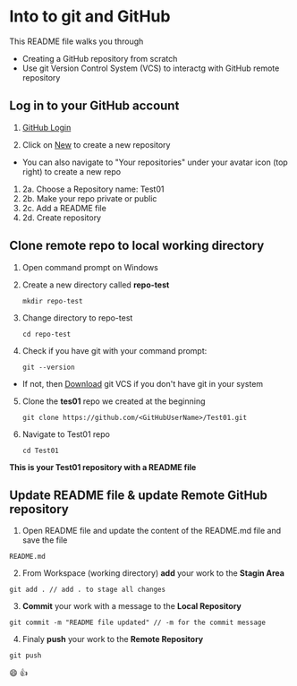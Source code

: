 # Into to git and GitHub

This README file walks you through

- Creating a GitHub repository from scratch
- Use git Version Control System (VCS) to interactg with GitHub remote repository

## **Log in to your GitHub account**

1. [GitHub Login](https://github.com/login)

2. Click on [New](https://github.com/new) to create a new repository

- You can also navigate to "Your repositories" under your avatar icon (top right) to create a new repo

1. 2a. Choose a Repository name: Test01
2. 2b. Make your repo private or public
3. 2c. Add a README file
4. 2d. Create repository <br>

## **Clone remote repo to local working directory**

1. Open command prompt on Windows

2. Create a new directory called **repo-test**

   ```
   mkdir repo-test
   ```

3. Change directory to repo-test

   ```
   cd repo-test
   ```

4. Check if you have git with your command prompt:

   ```
   git --version
   ```

- If not, then [Download](https://git-scm.com/downloads) git VCS if you don't have git in your system

5. Clone the **tes01** repo we created at the beginning

   ```
   git clone https://github.com/<GitHubUserName>/Test01.git
   ```

6. Navigate to Test01 repo

   ```
   cd Test01
   ```

**This is your Test01 repository with a README file** <br>

## **Update README file & update Remote GitHub repository**

1. Open README file and update the content of the README.md file and save the file

```
README.md
```

2. From Workspace (working directory) **add** your work to the **Stagin Area**

```
git add . // add . to stage all changes
```

3. **Commit** your work with a message to the **Local Repository**

```
git commit -m "README file updated" // -m for the commit message
```

4. Finaly **push** your work to the **Remote Repository**

```
git push
```

:smile: :+1:

